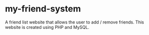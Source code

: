 # my-friend-system
A friend list website that allows the user to add / remove friends. This website is created using PHP and MySQL. 
